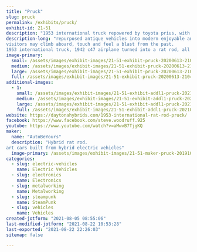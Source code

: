 ```yaml
---
title: "Pruck"
slug: pruck
permalink: /exhibits/pruck/
exhibit-id: 21-51
description: "1953 international truck repowered by toyota prius, with mahogany tilt bed "
description-long: "repurposed antique vehicles into modern enjoyable and reliable art cars.
visitors may climb aboard, touch and feel a blast from the past.
1953 international truck, 1942 c47 airplane turned into a rat rod, all hybrid electric powered."
image-primary: 
  small: /assets/images/exhibit-images/21-51-exhibit-pruck-20200613-210437-small.jpg
  medium: /assets/images/exhibit-images/21-51-exhibit-pruck-20200613-210437-medium.jpg
  large: /assets/images/exhibit-images/21-51-exhibit-pruck-20200613-210437-large.jpg
  full: /assets/images/exhibit-images/21-51-exhibit-pruck-20200613-210437-full.jpg
additional-images: 
  - 1:
    small: /assets/images/exhibit-images/21-51-exhibit-addl1-pruck-20210223-170630-small.jpg
    medium: /assets/images/exhibit-images/21-51-exhibit-addl1-pruck-20210223-170630-medium.jpg
    large: /assets/images/exhibit-images/21-51-exhibit-addl1-pruck-20210223-170630-large.jpg
    full: /assets/images/exhibit-images/21-51-exhibit-addl1-pruck-20210223-170630-full.jpg
website: https://daytonahybrids.com/1953-international-rat-rod-pruck/
facebook: https://www.facebook.com/steve.woodruff.925
youtube: https://www.youtube.com/watch?v=aMwvB7TjgKQ
maker: 
  name: "AutoBeYours"
  description: "Hybrid rat rod.
art cars built from hybrid electric vehicles"
  image-primary: /assets/images/exhibit-images/21-51-maker-pruck-20191031-092134-medium.jpg
categories: 
  - slug: electric-vehicles
    name: Electric Vehicles
  - slug: electronics
    name: Electronics
  - slug: metalworking
    name: Metalworking
  - slug: steampunk
    name: SteamPunk
  - slug: vehicles
    name: Vehicles
created-jotform: "2021-08-05 08:55:06"
last-modified-jotform: "2021-08-22 10:53:28"
last-exported: "2021-08-22 22:26:03"
sitemap: false

---
```

